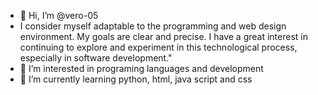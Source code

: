 - 👋 Hi, I’m @vero-05
- I consider myself adaptable to the programming and web design environment. My goals are clear and precise. I have a great interest in continuing to explore and experiment in this technological process, especially in software development."
- 👀 I’m interested in programing languages and development
- 🌱 I’m currently learning python, html, java script and css
<!---
vero-05/vero-05 is a ✨ special ✨ repository because its `README.md` (this file) appears on your GitHub profile.
You can click the Preview link to take a look at your changes.
--->
